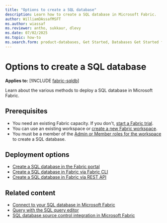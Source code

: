 ```yaml
---
title: "Options to create a SQL database"
description: Learn how to create a SQL database in Microsoft Fabric.
author: WilliamDAssafMSFT
ms.author: wiassaf
ms.reviewer: antho, sukkaur, dlevy
ms.date: 07/02/2025
ms.topic: how-to
ms.search.form: product-databases, Get Started, Databases Get Started for SQL
---
```

# Options to create a SQL database

**Applies to:** [!INCLUDE [fabric-sqldb](../includes/applies-to-version/fabric-sqldb.md)]

Learn about the various methods to deploy a SQL database in Microsoft Fabric. 

## Prerequisites

- You need an existing Fabric capacity. If you don't, [start a Fabric trial](../../fundamentals/fabric-trial.md).
- You can use an existing workspace or [create a new Fabric workspace](../../fundamentals/workspaces.md).
- You must be a member of the [Admin or Member roles for the workspace](../../fundamentals/give-access-workspaces.md) to create a SQL database.

## Deployment options

- [Create a SQL database in the Fabric portal](create.md)
- [Create a SQL database in Fabric via Fabric CLI](deploy-cli.md)
- [Create a SQL database in Fabric via REST API](deploy-rest-api.md)

## Related content

- [Connect to your SQL database in Microsoft Fabric](connect.md)
- [Query with the SQL query editor](query-editor.md)
- [SQL database source control integration in Microsoft Fabric](source-control.md#add-the-fabric-sql-database-to-source-control)